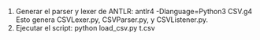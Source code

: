 1.	Generar el parser y lexer de ANTLR:
antlr4 -Dlanguage=Python3 CSV.g4
Esto genera CSVLexer.py, CSVParser.py, y CSVListener.py.
2.	Ejecutar el script:
python load_csv.py t.csv
